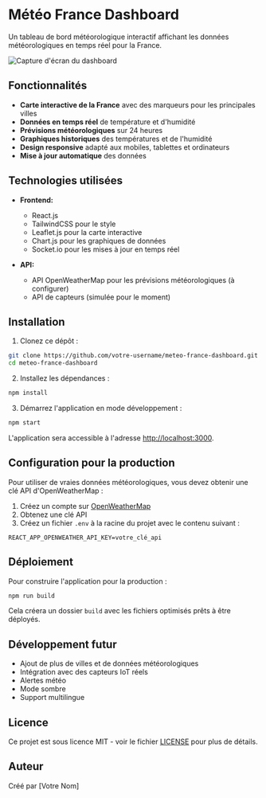 # Météo France Dashboard

Un tableau de bord météorologique interactif affichant les données météorologiques en temps réel pour la France.

![Capture d'écran du dashboard](/screenshot.png)

## Fonctionnalités

- **Carte interactive de la France** avec des marqueurs pour les principales villes
- **Données en temps réel** de température et d'humidité
- **Prévisions météorologiques** sur 24 heures
- **Graphiques historiques** des températures et de l'humidité
- **Design responsive** adapté aux mobiles, tablettes et ordinateurs
- **Mise à jour automatique** des données

## Technologies utilisées

- **Frontend:**
  - React.js
  - TailwindCSS pour le style
  - Leaflet.js pour la carte interactive
  - Chart.js pour les graphiques de données
  - Socket.io pour les mises à jour en temps réel

- **API:**
  - API OpenWeatherMap pour les prévisions météorologiques (à configurer)
  - API de capteurs (simulée pour le moment)

## Installation

1. Clonez ce dépôt :
```bash
git clone https://github.com/votre-username/meteo-france-dashboard.git
cd meteo-france-dashboard
```

2. Installez les dépendances :
```bash
npm install
```

3. Démarrez l'application en mode développement :
```bash
npm start
```

L'application sera accessible à l'adresse [http://localhost:3000](http://localhost:3000).

## Configuration pour la production

Pour utiliser de vraies données météorologiques, vous devez obtenir une clé API d'OpenWeatherMap :

1. Créez un compte sur [OpenWeatherMap](https://openweathermap.org/)
2. Obtenez une clé API
3. Créez un fichier `.env` à la racine du projet avec le contenu suivant :
```
REACT_APP_OPENWEATHER_API_KEY=votre_clé_api
```

## Déploiement

Pour construire l'application pour la production :

```bash
npm run build
```

Cela créera un dossier `build` avec les fichiers optimisés prêts à être déployés.

## Développement futur

- Ajout de plus de villes et de données météorologiques
- Intégration avec des capteurs IoT réels
- Alertes météo
- Mode sombre
- Support multilingue

## Licence

Ce projet est sous licence MIT - voir le fichier [LICENSE](LICENSE) pour plus de détails.

## Auteur

Créé par [Votre Nom] 